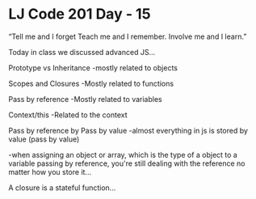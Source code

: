 # LJ Code 201 Day - 15

“Tell me and I forget Teach me and I remember. Involve me and I learn.”

Today in class we discussed advanced JS...

Prototype vs Inheritance
  -mostly related to objects

Scopes and Closures
  -Mostly related to functions

Pass by reference
  -Mostly related to variables

Context/this
  -Related to the context

Pass by reference by Pass by value
  -almost everything in js is stored by value (pass by value)

  -when assigning an object or array, which is the type of a object to a variable passing by reference, you're still dealing with the reference no matter how you store it...

A closure is a stateful function... 
